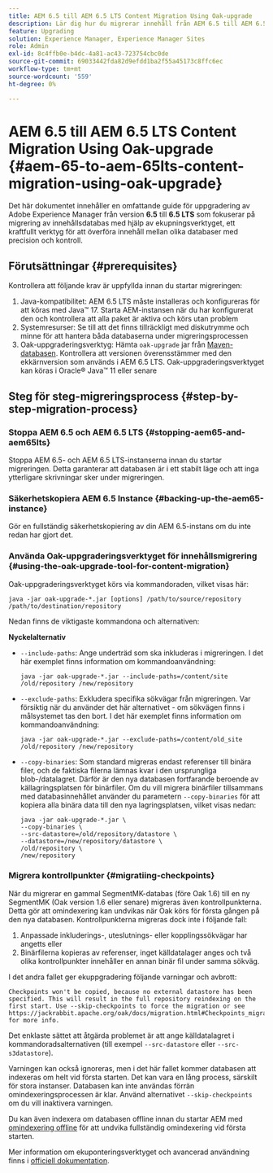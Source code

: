 ```yaml
---
title: AEM 6.5 till AEM 6.5 LTS Content Migration Using Oak-upgrade
description: Lär dig hur du migrerar innehåll från AEM 6.5 till AEM 6.5 LTS med hjälp av ekupningsverktyget
feature: Upgrading
solution: Experience Manager, Experience Manager Sites
role: Admin
exl-id: 8c4ffb0e-b4dc-4a81-ac43-723754cbc0de
source-git-commit: 69033442fda82d9efdd1ba2f55a45173c8ffc6ec
workflow-type: tm+mt
source-wordcount: '559'
ht-degree: 0%

---
```


# AEM 6.5 till AEM 6.5 LTS Content Migration Using Oak-upgrade {#aem-65-to-aem-65lts-content-migration-using-oak-upgrade}

Det här dokumentet innehåller en omfattande guide för uppgradering av Adobe Experience Manager från version **6.5** till **6.5 LTS** som fokuserar på migrering av innehållsdatabas med hjälp av ekupningsverktyget, ett kraftfullt verktyg för att överföra innehåll mellan olika databaser med precision och kontroll.

## Förutsättningar {#prerequisites}

Kontrollera att följande krav är uppfyllda innan du startar migreringen:

1. Java-kompatibilitet: AEM 6.5 LTS måste installeras och konfigureras för att köras med Java™ 17. Starta AEM-instansen när du har konfigurerat den och kontrollera att alla paket är aktiva och körs utan problem
1. Systemresurser: Se till att det finns tillräckligt med diskutrymme och minne för att hantera båda databaserna under migreringsprocessen
1. Oak-uppgraderingsverktyg: Hämta `oak-upgrade` jar från [Maven-databasen](https://mvnrepository.com/artifact/org.apache.jackrabbit/oak-upgrade). Kontrollera att versionen överensstämmer med den ekkärnversion som används i AEM 6.5 LTS. Oak-uppgraderingsverktyget kan köras i Oracle® Java™ 11 eller senare

## Steg för steg-migreringsprocess {#step-by-step-migration-process}

### Stoppa AEM 6.5 och AEM 6.5 LTS {#stopping-aem65-and-aem65lts}

Stoppa AEM 6.5- och AEM 6.5 LTS-instanserna innan du startar migreringen. Detta garanterar att databasen är i ett stabilt läge och att inga ytterligare skrivningar sker under migreringen.

### Säkerhetskopiera AEM 6.5 Instance {#backing-up-the-aem65-instance}

Gör en fullständig säkerhetskopiering av din AEM 6.5-instans om du inte redan har gjort det.

### Använda Oak-uppgraderingsverktyget för innehållsmigrering {#using-the-oak-upgrade-tool-for-content-migration}

Oak-uppgraderingsverktyget körs via kommandoraden, vilket visas här:

```
java -jar oak-upgrade-*.jar [options] /path/to/source/repository /path/to/destination/repository 
```

Nedan finns de viktigaste kommandona och alternativen:

**Nyckelalternativ**

* `--include-paths`: Ange underträd som ska inkluderas i migreringen. I det här exemplet finns information om kommandoanvändning:

  ```
  java -jar oak-upgrade-*.jar --include-paths=/content/site /old/repository /new/repository
  ```

* `--exclude-paths`: Exkludera specifika sökvägar från migreringen. Var försiktig när du använder det här alternativet - om sökvägen finns i målsystemet tas den bort. I det här exemplet finns information om kommandoanvändning:

  ```
  java -jar oak-upgrade-*.jar --exclude-paths=/content/old_site /old/repository /new/repository 
  ```

* `--copy-binaries`: Som standard migreras endast referenser till binära filer, och de faktiska filerna lämnas kvar i den ursprungliga blob-/datalagret. Därför är den nya databasen fortfarande beroende av källagringsplatsen för binärfiler. Om du vill migrera binärfiler tillsammans med databasinnehållet använder du parametern `--copy-binaries` för att kopiera alla binära data till den nya lagringsplatsen, vilket visas nedan:

  ```
  java -jar oak-upgrade-*.jar \
  --copy-binaries \
  --src-datastore=/old/repository/datastore \
  --datastore=/new/repository/datastore \
  /old/repository \
  /new/repository 
  ```

### Migrera kontrollpunkter {#migratiing-checkpoints}

När du migrerar en gammal SegmentMK-databas (före Oak 1.6) till en ny SegmentMK (Oak version 1.6 eller senare) migreras även kontrollpunkterna. Detta gör att omindexering kan undvikas när Oak körs för första gången på den nya databasen. Kontrollpunkterna migreras dock inte i följande fall:

1. Anpassade inkluderings-, uteslutnings- eller kopplingssökvägar har angetts eller
1. Binärfilerna kopieras av referenser, inget källdatalager anges och två olika kontrollpunkter innehåller en annan binär fil under samma sökväg.

I det andra fallet ger ekuppgradering följande varningar och avbrott:

```
Checkpoints won't be copied, because no external datastore has been specified. This will result in the full repository reindexing on the first start. Use --skip-checkpoints to force the migration or see https://jackrabbit.apache.org/oak/docs/migration.html#Checkpoints_migration for more info. 
```

Det enklaste sättet att åtgärda problemet är att ange källdatalagret i kommandoradsalternativen (till exempel `--src-datastore` eller `--src-s3datastore`).

Varningen kan också ignoreras, men i det här fallet kommer databasen att indexeras om helt vid första starten. Det kan vara en lång process, särskilt för stora instanser. Databasen kan inte användas förrän omindexeringsprocessen är klar. Använd alternativet `--skip-checkpoints` om du vill inaktivera varningen.

Du kan även indexera om databasen offline innan du startar AEM med [omindexering offline](/help/sites-deploying/offline-reindexing.md) för att undvika fullständig omindexering vid första starten.

Mer information om ekuponteringsverktyget och avancerad användning finns i [officiell dokumentation](https://jackrabbit.apache.org/oak/docs/migration.html).
